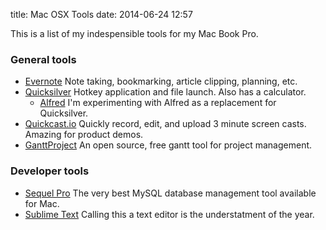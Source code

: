 title: Mac OSX Tools
date: 2014-06-24 12:57

This is a list of my indespensible tools for my Mac Book Pro.

### General tools

* [Evernote](https://evernote.com/) Note taking, bookmarking, article clipping, planning, etc.
* [Quicksilver](http://qsapp.com/) Hotkey application and file launch. Also has a calculator.
    * [Alfred](http://www.alfredapp.com/) I'm experimenting with Alfred as a replacement for Quicksilver.
* [Quickcast.io](http://quickcast.io/) Quickly record, edit, and upload 3 minute screen casts. Amazing for product demos.
* [GanttProject](http://www.ganttproject.biz/) An open source, free gantt tool for project management.

### Developer tools

* [Sequel Pro](http://www.sequelpro.com/) The very best MySQL database management tool available for Mac.
* [Sublime Text](http://www.sublimetext.com/) Calling this a text editor is the understatment of the year. 

